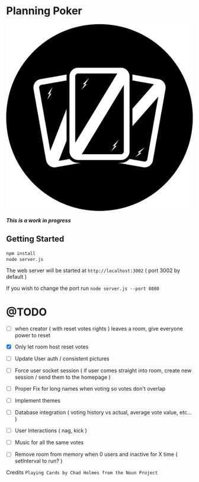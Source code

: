 Planning Poker
===
<p align="center">
    <img src="app/assets/images/logo.png" alt="Logo"/>
</p>

***This is a work in progress***

Getting Started
---

```
npm install
node server.js
```

The web server will be started at `http://localhost:3002` ( port 3002 by default )

If you wish to change the port run `node server.js --port 8080`

@TODO
===

* [ ] when creator ( with reset votes rights ) leaves a room, give everyone power to reset
* [x] Only let room host reset votes
* [ ] Update User auth / consistent pictures
* [ ] Force user socket session ( if user comes straight into room, create new session / send them to the homepage )
* [ ] Proper Fix for long names when voting so votes don't overlap
* [ ] Implement themes
* [ ] Database integration ( voting history vs actual, average vote value, etc... )
* [ ] User Interactions ( nag, kick )
* [ ] Music for all the same votes
* [ ] Remove room from memory when 0 users and inactive for X time ( setInterval to run? )


Credits
`Playing Cards by Chad Holmes from the Noun Project`